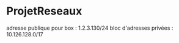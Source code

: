 # ProjetReseaux
adresse publique pour box : 1.2.3.130/24
bloc d'adresses privées :   10.126.128.0/17

